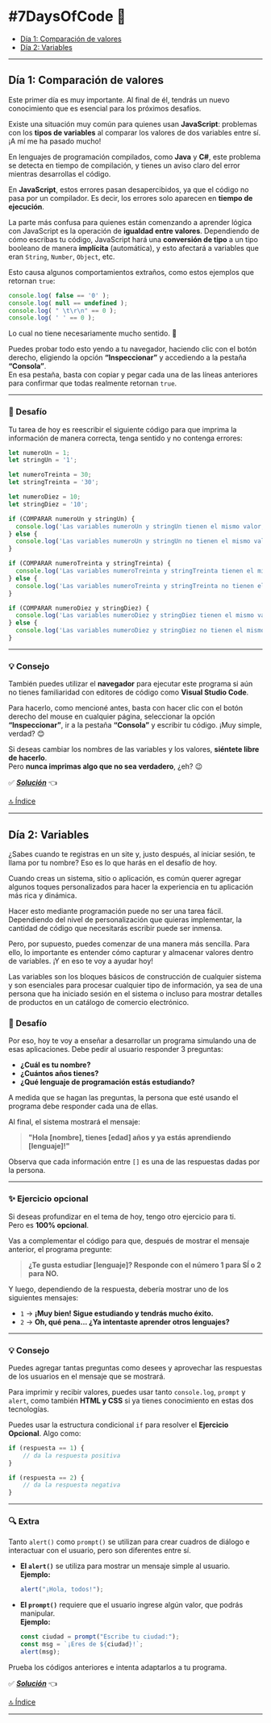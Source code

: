 # **#7DaysOfCode** :rocket:

+ [Día 1: Comparación de valores](#día-1-comparación-de-valores-en-javascript)
+ [Día 2: Variables](#día-2-variables)

---

## Día 1: Comparación de valores

Este primer día es muy importante. Al final de él, tendrás un nuevo conocimiento que es esencial para los próximos desafíos.

Existe una situación muy común para quienes usan **JavaScript**: problemas con los **tipos de variables** al comparar los valores de dos variables entre sí. ¡A mí me ha pasado mucho!

En lenguajes de programación compilados, como **Java** y **C#**, este problema se detecta en tiempo de compilación, y tienes un aviso claro del error mientras desarrollas el código.

En **JavaScript**, estos errores pasan desapercibidos, ya que el código no pasa por un compilador. Es decir, los errores solo aparecen en **tiempo de ejecución**.

La parte más confusa para quienes están comenzando a aprender lógica con JavaScript es la operación de **igualdad entre valores**. Dependiendo de cómo escribas tu código, JavaScript hará una **conversión de tipo** a un tipo booleano de manera **implícita** (automática), y esto afectará a variables que eran `String`, `Number`, `Object`, etc.

Esto causa algunos comportamientos extraños, como estos ejemplos que retornan `true`:

```javascript
console.log( false == '0' );
console.log( null == undefined );
console.log( " \t\r\n" == 0 );
console.log( ' ' == 0 );
```

Lo cual no tiene necesariamente mucho sentido. 🤯

Puedes probar todo esto yendo a tu navegador, haciendo clic con el botón derecho, eligiendo la opción **“Inspeccionar”** y accediendo a la pestaña **“Consola”**.  
En esa pestaña, basta con copiar y pegar cada una de las líneas anteriores para confirmar que todas realmente retornan `true`.

---

### 🚀 Desafío

Tu tarea de hoy es reescribir el siguiente código para que imprima la información de manera correcta, tenga sentido y no contenga errores:

```javascript
let numeroUn = 1;
let stringUn = '1';

let numeroTreinta = 30;
let stringTreinta = '30';

let numeroDiez = 10;
let stringDiez = '10';

if (COMPARAR numeroUn y stringUn) {
  console.log('Las variables numeroUn y stringUn tienen el mismo valor, pero tipos diferentes');
} else {
  console.log('Las variables numeroUn y stringUn no tienen el mismo valor');
}

if (COMPARAR numeroTreinta y stringTreinta) {
  console.log('Las variables numeroTreinta y stringTreinta tienen el mismo valor y el mismo tipo');
} else {
  console.log('Las variables numeroTreinta y stringTreinta no tienen el mismo tipo');
}

if (COMPARAR numeroDiez y stringDiez) {
  console.log('Las variables numeroDiez y stringDiez tienen el mismo valor, pero tipos diferentes');
} else {
  console.log('Las variables numeroDiez y stringDiez no tienen el mismo valor');
}
```

---

### 💡 Consejo

También puedes utilizar el **navegador** para ejecutar este programa si aún no tienes familiaridad con editores de código como **Visual Studio Code**.

Para hacerlo, como mencioné antes, basta con hacer clic con el botón derecho del mouse en cualquier página, seleccionar la opción **“Inspeccionar”**, ir a la pestaña **“Consola”** y escribir tu código. ¡Muy simple, verdad? 😊

Si deseas cambiar los nombres de las variables y los valores, **siéntete libre de hacerlo**.  
Pero **nunca imprimas algo que no sea verdadero**, ¿eh? 😉

✅ [***Solución***](./day-1.html) 👈

[🔝 Índice](#7daysofcode-rocket)

---

## Día 2: Variables

¿Sabes cuando te registras en un site y, justo después, al iniciar sesión, te llama por tu nombre? Eso es lo que harás en el desafío de hoy.

Cuando creas un sistema, sitio o aplicación, es común querer agregar algunos toques personalizados para hacer la experiencia en tu aplicación más rica y dinámica.

Hacer esto mediante programación puede no ser una tarea fácil. Dependiendo del nivel de personalización que quieras implementar, la cantidad de código que necesitarás escribir puede ser inmensa.

Pero, por supuesto, puedes comenzar de una manera más sencilla. Para ello, lo importante es entender cómo capturar y almacenar valores dentro de variables. ¡Y en eso te voy a ayudar hoy!

Las variables son los bloques básicos de construcción de cualquier sistema y son esenciales para procesar cualquier tipo de información, ya sea de una persona que ha iniciado sesión en el sistema o incluso para mostrar detalles de productos en un catálogo de comercio electrónico.

### 🚀 Desafío
Por eso, hoy te voy a enseñar a desarrollar un programa simulando una de esas aplicaciones. Debe pedir al usuario responder 3 preguntas:

- **¿Cuál es tu nombre?**  
- **¿Cuántos años tienes?**  
- **¿Qué lenguaje de programación estás estudiando?**  

A medida que se hagan las preguntas, la persona que esté usando el programa debe responder cada una de ellas.

Al final, el sistema mostrará el mensaje:

> **"Hola [nombre], tienes [edad] años y ya estás aprendiendo [lenguaje]!"**

Observa que cada información entre `[]` es una de las respuestas dadas por la persona.

---

### ✨ Ejercicio opcional

Si deseas profundizar en el tema de hoy, tengo otro ejercicio para ti.  
Pero es **100% opcional**.

Vas a complementar el código para que, después de mostrar el mensaje anterior, el programa pregunte:

> **¿Te gusta estudiar [lenguaje]? Responde con el número 1 para SÍ o 2 para NO.**

Y luego, dependiendo de la respuesta, debería mostrar uno de los siguientes mensajes:

- `1` → **¡Muy bien! Sigue estudiando y tendrás mucho éxito.**  
- `2` → **Oh, qué pena... ¿Ya intentaste aprender otros lenguajes?**  

---

### 💡 Consejo

Puedes agregar tantas preguntas como desees y aprovechar las respuestas de los usuarios en el mensaje que se mostrará.

Para imprimir y recibir valores, puedes usar tanto `console.log`, `prompt` y `alert`, como también **HTML y CSS** si ya tienes conocimiento en estas dos tecnologías.

Puedes usar la estructura condicional `if` para resolver el **Ejercicio Opcional**. Algo como:

```javascript
if (respuesta == 1) {
    // da la respuesta positiva
}

if (respuesta == 2) {
    // da la respuesta negativa
}
```

---

### 🔍 Extra

Tanto `alert()` como `prompt()` se utilizan para crear cuadros de diálogo e interactuar con el usuario, pero son diferentes entre sí.

- **El `alert()`** se utiliza para mostrar un mensaje simple al usuario.  
  **Ejemplo:**
  ```javascript
  alert("¡Hola, todos!");
  ```

- **El `prompt()`** requiere que el usuario ingrese algún valor, que podrás manipular.  
  **Ejemplo:**
  ```javascript
  const ciudad = prompt("Escribe tu ciudad:");
  const msg = `¡Eres de ${ciudad}!`;
  alert(msg);
  ```

Prueba los códigos anteriores e intenta adaptarlos a tu programa.

✅ [***Solución***](./day-2.html) 👈

[🔝 Índice](#7daysofcode-rocket)

---
